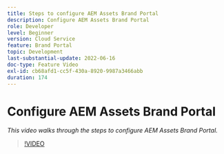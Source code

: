```yaml
---
title: Steps to configure AEM Assets Brand Portal
description: Configure AEM Assets Brand Portal
role: Developer
level: Beginner
version: Cloud Service
feature: Brand Portal
topic: Development
last-substantial-update: 2022-06-16
doc-type: Feature Video
exl-id: cb68afd1-cc5f-430a-8920-9987a3466abb
duration: 174
---
```

# Configure AEM Assets Brand Portal

*This video walks through the steps to configure AEM Assets Brand Portal.*

>[!VIDEO](https://video.tv.adobe.com/v/335448?quality=12&learn=on)

